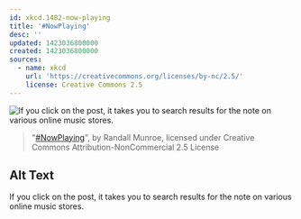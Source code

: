 ```yaml
---
id: xkcd.1482-now-playing
title: '#NowPlaying'
desc: ''
updated: 1423036800000
created: 1423036800000
sources:
  - name: xkcd
    url: 'https://creativecommons.org/licenses/by-nc/2.5/'
    license: Creative Commons 2.5
---
```

![If you click on the post, it takes you to search results for the note on various online music stores.](https://imgs.xkcd.com/comics/nowplaying.png)
> "[#NowPlaying](https://xkcd.com/1482/)", by Randall Munroe, licensed under Creative Commons Attribution-NonCommercial 2.5 License

## Alt Text
If you click on the post, it takes you to search results for the note on various online music stores.
